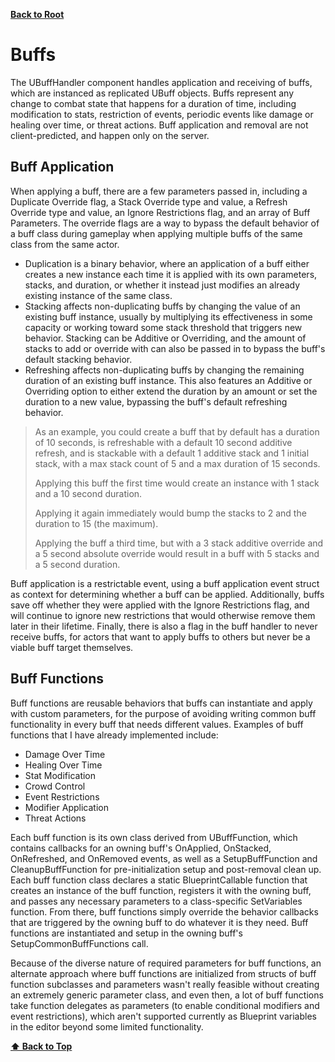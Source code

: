 <a name="top"></a>
**[Back to Root](/README.md)**

# Buffs

The UBuffHandler component handles application and receiving of buffs, which are instanced as replicated UBuff objects. Buffs represent any change to combat state that happens for a duration of time, including modification to stats, restriction of events, periodic events like damage or healing over time, or threat actions. Buff application and removal are not client-predicted, and happen only on the server.

## Buff Application

When applying a buff, there are a few parameters passed in, including a Duplicate Override flag, a Stack Override type and value, a Refresh Override type and value, an Ignore Restrictions flag, and an array of Buff Parameters. The override flags are a way to bypass the default behavior of a buff class during gameplay when applying multiple buffs of the same class from the same actor.

- Duplication is a binary behavior, where an application of a buff either creates a new instance each time it is applied with its own parameters, stacks, and duration, or whether it instead just modifies an already existing instance of the same class.
- Stacking affects non-duplicating buffs by changing the value of an existing buff instance, usually by multiplying its effectiveness in some capacity or working toward some stack threshold that triggers new behavior. Stacking can be Additive or Overriding, and the amount of stacks to add or override with can also be passed in to bypass the buff's default stacking behavior.
- Refreshing affects non-duplicating buffs by changing the remaining duration of an existing buff instance. This also features an Additive or Overriding option to either extend the duration by an amount or set the duration to a new value, bypassing the buff's default refreshing behavior.

> As an example, you could create a buff that by default has a duration of 10 seconds, is refreshable with a default 10 second additive refresh, and is stackable with a default 1 additive stack and 1 initial stack, with a max stack count of 5 and a max duration of 15 seconds.
> 
> Applying this buff the first time would create an instance with 1 stack and a 10 second duration. 
> 
> Applying it again immediately would bump the stacks to 2 and the duration to 15 (the maximum).
> 
> Applying the buff a third time, but with a 3 stack additive override and a 5 second absolute override would result in a buff with 5 stacks and a 5 second duration.

Buff application is a restrictable event, using a buff application event struct as context for determining whether a buff can be applied. Additionally, buffs save off whether they were applied with the Ignore Restrictions flag, and will continue to ignore new restrictions that would otherwise remove them later in their lifetime. Finally, there is also a flag in the buff handler to never receive buffs, for actors that want to apply buffs to others but never be a viable buff target themselves.

## Buff Functions

Buff functions are reusable behaviors that buffs can instantiate and apply with custom parameters, for the purpose of avoiding writing common buff functionality in every buff that needs different values. Examples of buff functions that I have already implemented include:

- Damage Over Time
- Healing Over Time
- Stat Modification
- Crowd Control
- Event Restrictions
- Modifier Application
- Threat Actions

Each buff function is its own class derived from UBuffFunction, which contains callbacks for an owning buff's OnApplied, OnStacked, OnRefreshed, and OnRemoved events, as well as a SetupBuffFunction and CleanupBuffFunction for pre-initialization setup and post-removal clean up. Each buff function class declares a static BlueprintCallable function that creates an instance of the buff function, registers it with the owning buff, and passes any necessary parameters to a class-specific SetVariables function. From there, buff functions simply override the behavior callbacks that are triggered by the owning buff to do whatever it is they need. Buff functions are instantiated and setup in the owning buff's SetupCommonBuffFunctions call.

Because of the diverse nature of required parameters for buff functions, an alternate approach where buff functions are initialized from structs of buff function subclasses and parameters wasn't really feasible without creating an extremely generic parameter class, and even then, a lot of buff functions take function delegates as parameters (to enable conditional modifiers and event restrictions), which aren't supported currently as Blueprint variables in the editor beyond some limited functionality.

**[⬆ Back to Top](#top)**
